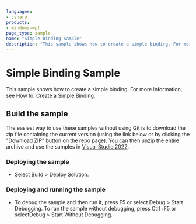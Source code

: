 ```yaml
---
languages:
- csharp
products:
- windows-wpf
page_type: sample
name: "Simple Binding Sample"        
description: "This sample shows how to create a simple binding. For more information, see How to: Create a Simple Binding."
---
```


# Simple Binding Sample
This sample shows how to create a simple binding. For more information, see How to: Create a Simple Binding.

## Build the sample
The easiest way to use these samples without using Git is to download the zip file containing the current version (using the link below or by clicking the "Download ZIP" button on the repo page). You can then unzip the entire archive and use the samples in [Visual Studio 2022](https://www.visualstudio.com/wpf-vs).

### Deploying the sample
- Select Build > Deploy Solution. 

### Deploying and running the sample
- To debug the sample and then run it, press F5 or select Debug >  Start Debugging. To run the sample without debugging, press Ctrl+F5 or selectDebug > Start Without Debugging. 


